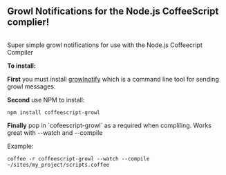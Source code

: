 <h2>Growl Notifications for the Node.js CoffeeScript complier!</h2>

<img src="http://f.cl.ly/items/2t1H2r0i0u3x0k2Z1E2v/Screen%20shot%202011-07-19%20at%201.34.40%20AM.png" alt="" />

<p>Super simple growl notifications for use with the Node.js Coffeecript Compiler</p>

<strong>To install:</strong>
<p><strong>First</strong> you must install <a href="http://growl.info/extras.php#growlnotify">growlnotify</a> which is a command line tool for sending growl messages.</p>

<p><strong>Second</strong> use NPM to install:</p>
<code>npm install coffeescript-growl</code>

<p><strong>Finally</strong> pop in `cofeescript-growl` as a required when compliling. Works great with --watch and --compile</p>
<p>Example:</p>

<code>coffee -r coffeescript-growl  --watch --compile ~/sites/my_project/scripts.coffee</code>